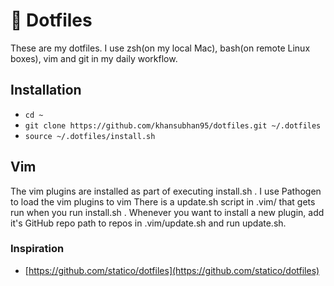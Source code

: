 # 💾 Dotfiles

These are my dotfiles. I use zsh(on my local Mac), bash(on remote Linux boxes), vim and git in my daily workflow.

## Installation

- `cd ~`
- `git clone https://github.com/khansubhan95/dotfiles.git ~/.dotfiles`
- `source ~/.dotfiles/install.sh`

## Vim

The vim plugins are installed as part of executing install.sh . I use Pathogen to load the vim plugins to vim  There is a update.sh script in .vim/ that gets run when you run install.sh . Whenever you want to install a new plugin, add it's GitHub repo path to repos in .vim/update.sh and run update.sh. 

### Inspiration

- [https://github.com/statico/dotfiles](https://github.com/statico/dotfiles)
